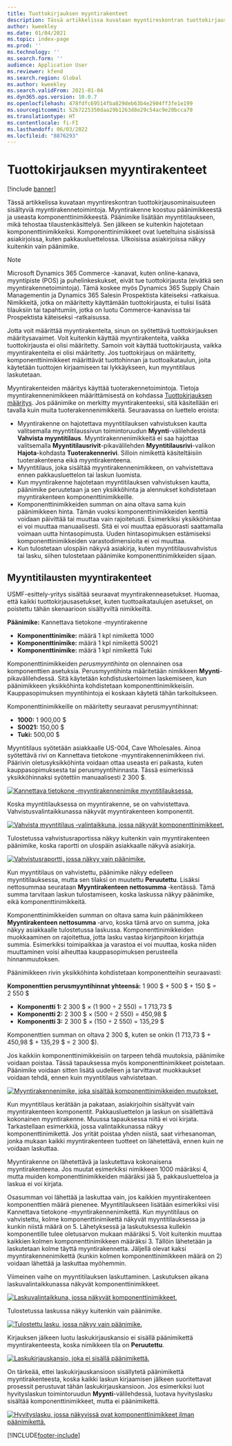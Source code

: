 ```yaml
---
title: Tuottokirjauksen myyntirakenteet
description: Tässä artikkelissa kuvataan myyntireskontran tuottokirjausominaisuuteen sisältyviä myyntirakennetoimintoja. Myyntirakenne koostuu päänimikkeestä ja useasta komponenttinimikkeestä.
author: kweekley
ms.date: 01/04/2021
ms.topic: index-page
ms.prod: ''
ms.technology: ''
ms.search.form: ''
audience: Application User
ms.reviewer: kfend
ms.search.region: Global
ms.author: kweekley
ms.search.validFrom: 2021-01-04
ms.dyn365.ops.version: 10.0.7
ms.openlocfilehash: 478fdfc69514fba829deb63b4e2904ff3fe1e199
ms.sourcegitcommit: 52b7225350daa29b1263d8e29c54ac9e20bcca70
ms.translationtype: HT
ms.contentlocale: fi-FI
ms.lasthandoff: 06/03/2022
ms.locfileid: "8876293"
---
```

# <a name="revenue-recognition-bundles"></a>Tuottokirjauksen myyntirakenteet

[!include [banner](../includes/banner.md)]

Tässä artikkelissa kuvataan myyntireskontran tuottokirjausominaisuuteen sisältyviä myyntirakennetoimintoja. Myyntirakenne koostuu päänimikkeestä ja useasta komponenttinimikkeestä. Päänimike lisätään myyntitilaukseen, mikä tehostaa tilaustenkäsittelyä. Sen jälkeen se kuitenkin hajotetaan komponenttinimikkeiksi. Komponenttinimikkeet ovat lueteltuina sisäisissä asiakirjoissa, kuten pakkausluettelossa. Ulkoisissa asiakirjoissa näkyy kuitenkin vain päänimike.

> [!NOTE]
> Microsoft Dynamics 365 Commerce -kanavat, kuten online-kanava, myyntipiste (POS) ja puhelinkeskukset, eivät tue tuottokirjausta (eivätkä sen myyntirakennetoimintoja). Tämä koskee myös Dynamics 365 Supply Chain Managementin ja Dynamics 365 Salesin Prospektista käteiseksi ‑ratkaisua. Nimikkeitä, jotka on määritetty käyttämään tuottokirjausta, ei tulisi lisätä tilauksiin tai tapahtumiin, jotka on luotu Commerce-kanavissa tai Prospektista käteiseksi ‑ratkaisussa.

Jotta voit määrittää myyntirakenteita, sinun on syötettävä tuottokirjauksen määritysavaimet. Voit kuitenkin käyttää myyntirakenteita, vaikka tuottokirjausta ei olisi määritetty. Samoin voit käyttää tuottokirjausta, vaikka myyntirakenteita ei olisi määritetty. Jos tuottokirjaus on määritetty, komponenttinimikkeet määrittävät tuottohinnan ja tuottoaikataulun, joita käytetään tuottojen kirjaamiseen tai lykkäykseen, kun myyntitilaus laskutetaan.

Myyntirakenteiden määritys käyttää tuoterakennetoimintoja. Tietoja myyntirakennenimikkeen määrittämisestä on kohdassa [Tuottokirjauksen määritys](revenue-recognition-setup.md). Jos päänimike on merkitty myyntirakenteeksi, sitä käsitellään eri tavalla kuin muita tuoterakennenimikkeitä. Seuraavassa on luettelo eroista:

- Myyntirakenne on hajotettava myyntitilauksen vahvistuksen kautta valitsemalla myyntitilaussivun toimintoruudun **Myynti**-välilehdestä **Vahvista myyntitilaus**. Myyntirakennenimikkeitä ei saa hajottaa valitsemalla **Myyntitilausrivit**-pikavälilehden **Myyntitilausrivi**-valikon **Hajota**-kohdasta **Tuoterakennerivi**. Silloin nimikettä käsiteltäisiin tuoterakenteena eikä myyntirakenteena.
- Myyntitilaus, joka sisältää myyntirakennenimikkeen, on vahvistettava ennen pakkausluettelon tai laskun luomista.
- Kun myyntirakenne hajotetaan myyntitilauksen vahvistuksen kautta, päänimike peruutetaan ja sen yksikköhinta ja alennukset kohdistetaan myyntirakenteen komponenttinimikkeille.
- Komponenttinimikkeiden summan on aina oltava sama kuin päänimikkeen hinta. Tämän vuoksi komponenttinimikkeiden kenttiä voidaan päivittää tai muuttaa vain rajoitetusti. Esimerkiksi yksikköhintaa ei voi muuttaa manuaalisesti. Sitä ei voi muuttaa epäsuorasti saattamalla voimaan uutta hintasopimusta. Uuden hintasopimuksen estämiseksi komponenttinimikkeiden varastodimensioita ei voi muuttaa.
- Kun tulostetaan ulospäin näkyvä asiakirja, kuten myyntitilausvahvistus tai lasku, siihen tulostetaan päänimike komponenttinimikkeiden sijaan.

## <a name="bundles-on-sales-orders"></a>Myyntitilausten myyntirakenteet

USMF-esittely-yritys sisältää seuraavat myyntirakenneasetukset. Huomaa, että kaikki tuottokirjausasetukset, kuten tuottoaikataulujen asetukset, on poistettu tähän skenaarioon sisältyviltä nimikkeiltä.

**Päänimike:** Kannettava tietokone ‑myyntirakenne

- **Komponenttinimike:** määrä 1 kpl nimikettä 1000
- **Komponenttinimike:** määrä 1 kpl nimikettä S0021
- **Komponenttinimike:** määrä 1 kpl nimikettä Tuki

Komponenttinimikkeiden *perusmyyntihinta* on olennainen osa komponenttien asetuksia. Perusmyyntihinta määritetään nimikkeen **Myynti**-pikavälilehdessä. Sitä käytetään kohdistuskertoimen laskemiseen, kun päänimikkeen yksikköhinta kohdistetaan komponenttinimikkeisiin. Kauppasopimuksen myyntihintoja ei koskaan käytetä tähän tarkoitukseen.

Komponenttinimikkeille on määritetty seuraavat perusmyyntihinnat:

- **1000:** 1 900,00 $
- **S0021:** 150,00 $
- **Tuki:** 500,00 $

Myyntitilaus syötetään asiakkaalle US-004, Cave Wholesales. Ainoa syötettävä rivi on Kannettava tietokone ‑myyntirakennenimikkeen rivi. Päärivin oletusyksikköhinta voidaan ottaa useasta eri paikasta, kuten kauppasopimuksesta tai perusmyyntihinnasta. Tässä esimerkissä yksikköhinnaksi syötettiin manuaalisesti 2 300 $.

[![Kannettava tietokone ‑myyntirakennenimike myyntitilauksessa.](./media/bundle-01.png)](./media/bundle-01.png)

Koska myyntitilauksessa on myyntirakenne, se on vahvistettava. Vahvistusvalintaikkunassa näkyvät myyntirakenteen komponentit.

[![Vahvista myyntitilaus ‑valintaikkuna, jossa näkyvät komponenttinimikkeet.](./media/bundle-02.png)](./media/bundle-02.png)

Tulostetussa vahvistusraportissa näkyy kuitenkin vain myyntirakenteen päänimike, koska raportti on ulospäin asiakkaalle näkyvä asiakirja.

[![Vahvistusraportti, jossa näkyy vain päänimike.](./media/bundle-03.png)](./media/bundle-03.png)

Kun myyntitilaus on vahvistettu, päänimike näkyy edelleen myyntitilauksessa, mutta sen tilaksi on muutettu **Peruutettu**. Lisäksi nettosummaa seurataan **Myyntirakenteen nettosumma** ‑kentässä. Tämä summa tarvitaan laskun tulostamiseen, koska laskussa näkyy päänimike, eikä komponenttinimikkeitä.

Komponenttinimikkeiden summan on oltava sama kuin päänimikkeen **Myyntirakenteen nettosumma** ‑arvo, koska tämä arvo on summa, joka näkyy asiakkaalle tulostetussa laskussa. Komponenttinimikkeiden muokkaaminen on rajoitettua, jotta lasku vastaa kirjanpitoon kirjattuja summia. Esimerkiksi toimipaikkaa ja varastoa ei voi muuttaa, koska niiden muuttaminen voisi aiheuttaa kauppasopimuksen perusteella hinnanmuutoksen.

Päänimikkeen rivin yksikköhinta kohdistetaan komponentteihin seuraavasti:

**Komponenttien perusmyyntihinnat yhteensä:** 1 900 $ + 500 $ + 150 $ = 2 550 $

- **Komponentti 1:** 2 300 $ × (1 900 ÷ 2 550) = 1 713,73 $
- **Komponentti 2:** 2 300 $ × (500 ÷ 2 550) = 450,98 $
- **Komponentti 3:** 2 300 $ × (150 ÷ 2 550) = 135,29 $

Komponenttien summan on oltava 2 300 $, kuten se onkin (1 713,73 $ + 450,98 $ + 135,29 $ = 2 300 $).

Jos kaikkiin komponenttinimikkeisiin on tarpeen tehdä muutoksia, päänimike voidaan poistaa. Tässä tapauksessa myös komponenttinimikkeet poistetaan. Päänimike voidaan sitten lisätä uudelleen ja tarvittavat muokkaukset voidaan tehdä, ennen kuin myyntitilaus vahvistetaan.

[![Myyntirakennenimike, joka sisältää komponenttinimikkeiden muutokset.](./media/bundle-04.png)](./media/bundle-04.png)

Kun myyntitilaus kerätään ja pakataan, asiakirjoihin sisältyvät vain myyntirakenteen komponentit. Pakkausluettelon ja laskun on sisällettävä kokonainen myyntirakenne. Muussa tapauksessa niitä ei voi kirjata. Tarkastellaan esimerkkiä, jossa valintaikkunassa näkyy komponenttinimikettä. Jos yrität poistaa yhden niistä, saat virhesanoman, jonka mukaan kaikki myyntirakenteen tuotteet on lähetettävä, ennen kuin ne voidaan laskuttaa.

Myyntirakenne on lähetettävä ja laskutettava kokonaisena myyntirakenteena. Jos muutat esimerkiksi nimikkeen 1000 määräksi 4, mutta muiden komponenttinimikkeiden määräksi jää 5, pakkausluetteloa ja laskua ei voi kirjata.

Osasumman voi lähettää ja laskuttaa vain, jos kaikkien myyntirakenteen komponenttien määrä pienenee. Myyntitilaukseen lisätään esimerkiksi viisi Kannettava tietokone ‑myyntirakennenimikettä. Kun myyntitilaus on vahvistettu, kolme komponenttinimikettä näkyvät myyntitilauksessa ja kunkin niistä määrä on 5. Lähetyksessä ja laskutuksessa kullekin komponentille tulee oletusarvon mukaan määräksi 5. Voit kuitenkin muuttaa kaikkien kolmen komponenttinimikkeen määräksi 3. Tällöin lähetetään ja laskutetaan kolme täyttä myyntirakennetta. Jäljellä olevat kaksi myyntirakennenimikettä (kunkin kolmen komponenttinimikkeen määrä on 2) voidaan lähettää ja laskuttaa myöhemmin.

Viimeinen vaihe on myyntitilauksen laskuttaminen. Laskutuksen aikana laskuvalintaikkunassa näkyvät komponenttinimikkeet.

[![Laskuvalintaikkuna, jossa näkyvät komponenttinimikkeet.](./media/bundle-06.png)](./media/bundle-06.png)

Tulostetussa laskussa näkyy kuitenkin vain päänimike.
 
[![Tulostettu lasku, jossa näkyy vain päänimike.](./media/bundle-07.png)](./media/bundle-07.png)

Kirjauksen jälkeen luotu laskukirjauskansio ei sisällä päänimikettä myyntirakenteesta, koska nimikkeen tila on **Peruutettu**.

[![Laskukirjauskansio, joka ei sisällä päänimikettä.](./media/bundle-08.png)](./media/bundle-08.png)

On tärkeää, ettei laskukirjauskansioon sisällytetä päänimikettä myyntirakenteesta, koska kaikki laskun kirjaamisen jälkeen suoritettavat prosessit perustuvat tähän laskukirjauskansioon. Jos esimerkiksi luot hyvityslaskun toimintoruudun **Myynti**-välilehdessä, luotava hyvityslasku sisältää komponenttinimikkeet, mutta ei päänimikettä.

[![Hyvityslasku, jossa näkyvissä ovat komponenttinimikkeet ilman päänimikettä.](./media/bundle-09.png)](./media/bundle-09.png)


[!INCLUDE[footer-include](../../includes/footer-banner.md)]
